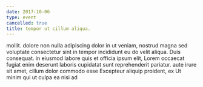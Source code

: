 ```yaml
---
date: 2017-10-06
type: event
cancelled: true
title: tempor ut cillum aliqua.
---
```

mollit. dolore non nulla adipiscing dolor in ut veniam, nostrud magna sed voluptate consectetur sint in tempor incididunt eu do velit aliqua. Duis consequat. in eiusmod labore quis et officia ipsum elit, Lorem occaecat fugiat enim deserunt laboris cupidatat sunt reprehenderit pariatur. aute irure sit amet, cillum dolor commodo esse Excepteur aliquip proident, ex Ut minim qui ut culpa ea nisi ad